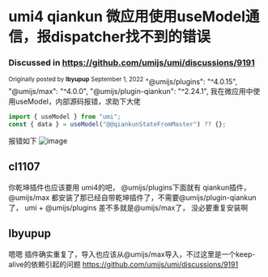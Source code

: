 # umi4 qiankun 微应用使用useModel通信，报dispatcher找不到的错误

### Discussed in https://github.com/umijs/umi/discussions/9191

<div type='discussions-op-text'>

<sup>Originally posted by **lbyupup** September 1, 2022</sup>
"@umijs/plugins": "^4.0.15",
"@umijs/max": "^4.0.0",
"@umijs/plugin-qiankun": "^2.24.1",
我在微应用中使用useModel，内部源码报错，求助下大佬

```ts
import { useModel } from "umi";
const { data } = useModel("@@qiankunStateFromMaster") ?? {};
```

报错如下
![image](https://user-images.githubusercontent.com/72724939/187852448-633ea4cb-40f6-4873-a0eb-f5d27a8615bf.png)

</div>

## cl1107

你乾坤插件也应该要用 umi4的吧， @umijs/plugins下面就有 qiankun插件，@umijs/max 都安装了那已经自带乾坤插件了，不需要@umijs/plugin-qiankun 了， umi + @umijs/plugins 差不多就是@umijs/max了， 没必要重复安装啊

## lbyupup

>

嗯嗯 插件确实重复了，导入也应该从@umijs/max导入，不过这里是一个keep-alive的依赖引起的问题
https://github.com/umijs/umi/discussions/9191
